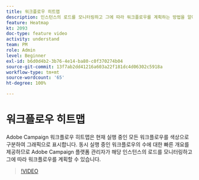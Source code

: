 ```yaml
---
title: 워크플로우 히트맵
description: 인스턴스의 로드를 모니터링하고 그에 따라 워크플로우를 계획하는 방법을 알아봅니다.
feature: Heatmap
kt: 2093
doc-type: feature video
activity: understand
team: PM
role: Admin
level: Beginner
exl-id: b6d0d4b2-3b76-4e14-ba80-c0f370274b04
source-git-commit: 13f7ab2dd41216a603a22f181dc4d06302c5918a
workflow-type: tm+mt
source-wordcount: '65'
ht-degree: 100%

---
```


# 워크플로우 히트맵

Adobe Campaign 워크플로우 히트맵은 현재 실행 중인 모든 워크플로우를 색상으로 구분하여 그래픽으로 표시합니다. 동시 실행 중인 워크플로우의 수에 대한 빠른 개요를 제공하므로 Adobe Campaign 플랫폼 관리자가 해당 인스턴스의 로드를 모니터링하고 그에 따라 워크플로우를 계획할 수 있습니다.

>[!VIDEO](https://video.tv.adobe.com/v/25558?quality=12&learn=on)
